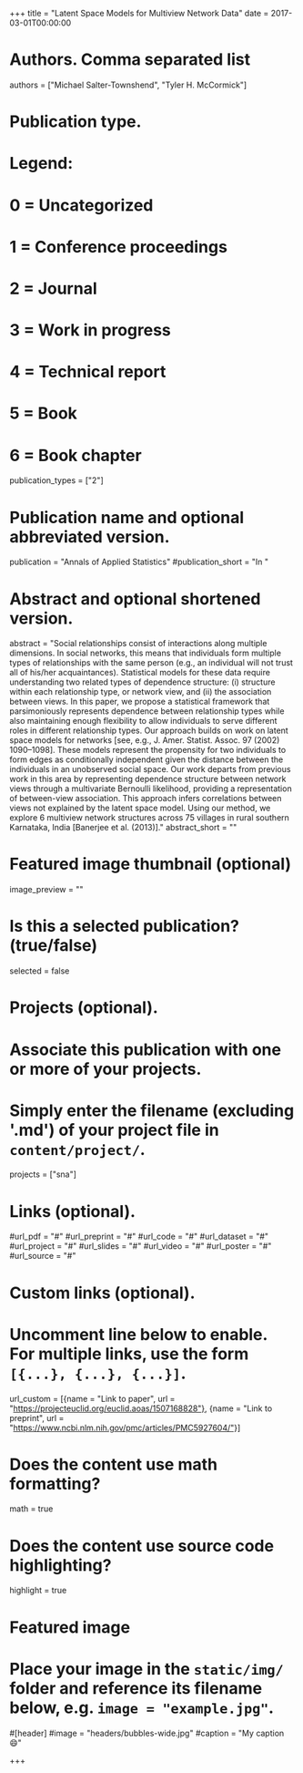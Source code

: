 +++
title = "Latent Space Models for Multiview Network Data"
date = 2017-03-01T00:00:00

# Authors. Comma separated list
authors = ["Michael Salter-Townshend", "Tyler H. McCormick"]

# Publication type.
# Legend:
# 0 = Uncategorized
# 1 = Conference proceedings
# 2 = Journal
# 3 = Work in progress
# 4 = Technical report
# 5 = Book
# 6 = Book chapter
publication_types = ["2"]

# Publication name and optional abbreviated version.
publication = "Annals of Applied Statistics"
#publication_short = "In "

# Abstract and optional shortened version.
abstract = "Social relationships consist of interactions along multiple dimensions. In social networks, this means that individuals form multiple types of relationships with the same person (e.g., an individual will not trust all of his/her acquaintances). Statistical models for these data require understanding two related types of dependence structure: (i) structure within each relationship type, or network view, and (ii) the association between views. In this paper, we propose a statistical framework that parsimoniously represents dependence between relationship types while also maintaining enough flexibility to allow individuals to serve different roles in different relationship types. Our approach builds on work on latent space models for networks [see, e.g., J. Amer. Statist. Assoc. 97 (2002) 1090–1098]. These models represent the propensity for two individuals to form edges as conditionally independent given the distance between the individuals in an unobserved social space. Our work departs from previous work in this area by representing dependence structure between network views through a multivariate Bernoulli likelihood, providing a representation of between-view association. This approach infers correlations between views not explained by the latent space model. Using our method, we explore 6 multiview network structures across 75 villages in rural southern Karnataka, India [Banerjee et al. (2013)]."
abstract_short = ""

# Featured image thumbnail (optional)
image_preview = ""

# Is this a selected publication? (true/false)
selected = false

# Projects (optional).
#   Associate this publication with one or more of your projects.
#   Simply enter the filename (excluding '.md') of your project file in `content/project/`.
projects = ["sna"]

# Links (optional).
#url_pdf = "#"
#url_preprint = "#"
#url_code = "#"
#url_dataset = "#"
#url_project = "#"
#url_slides = "#"
#url_video = "#"
#url_poster = "#"
#url_source = "#"

# Custom links (optional).
#   Uncomment line below to enable. For multiple links, use the form `[{...}, {...}, {...}]`.
url_custom = [{name = "Link to paper", url = "https://projecteuclid.org/euclid.aoas/1507168828"}, {name = "Link to preprint", url = "https://www.ncbi.nlm.nih.gov/pmc/articles/PMC5927604/"}]

# Does the content use math formatting?
math = true

# Does the content use source code highlighting?
highlight = true

# Featured image
# Place your image in the `static/img/` folder and reference its filename below, e.g. `image = "example.jpg"`.
#[header]
#image = "headers/bubbles-wide.jpg"
#caption = "My caption :smile:"

+++

